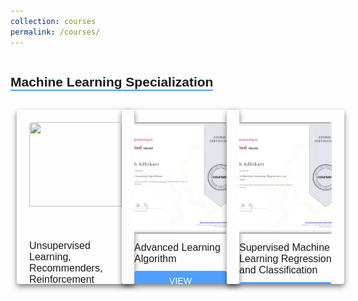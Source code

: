 ```yaml
---
collection: courses
permalink: /courses/
---
```


<html lang="en">
<head>
    <meta charset="UTF-8">
    <meta name="viewport" content="width=device-width, initial-scale=1.0">
   <style>
        body {
            font-family: Arial, sans-serif;
            padding: 20px;
        }
        h2 {
            border-bottom: 2px solid #4f9efd;
            display: inline-block;
            margin-bottom: 20px;
        }
        .certificate-container {
            display: grid;
            grid-template-columns: repeat(3, 1fr); /* Adjust number of columns here */
            gap: 20px;
            max-width: 1500px; /* **Changed**: Set a max width for the container */
            margin: 0 auto; /* Centers the container */
            padding: 10px;
        }
        .certificate-card {
            padding: 20px;
            border-radius: 4px;
            width: 100%;
            box-shadow: 0 4px 8px rgba(0, 0, 0, 0.5);
            overflow: hidden; /* Ensures image stays within the bounds of the container */
        }
        .certificate-card img {
            width: 100%; /* Make the image fill the container's width */
            height: 75%; /* Set a larger height for the images */
            object-fit: cover; /* Ensures the image covers the container without distortion */
            border-radius: 4px;
        }
        .certificate-title {
            font-size: 16px; /* Reduced font size for the certificate title */
            margin: 10px 0;
        }
        .view-button {
            background-color: #4f9efd;
            color: white;
            padding: 8px 12px; /* Reduced padding for smaller button */
            border: none;
            border-radius: 4px;
            text-decoration: none;
            display: inline-block;
            text-align: center;
            font-size: 14px; /* Reduced font size for the button */
            transition: background-color 0.3s ease;
        }
        .view-button:hover {
            background-color: #3b7dd8;
        }
    </style>
</head>
<body>
    <h2>Machine Learning Specialization</h2>
    <div class="certificate-container">
        <div class="certificate-card">
            <img src="/mnt/data/image.png">
            <div class="certificate-title">Unsupervised Learning, Recommenders, Reinforcement Learning</div>
            <a href="https://example.com/certificate1" class="view-button" target="_blank">VIEW CERTIFICATE</a>
        </div>

<div class="certificate-card">
            <img src="../images/Certificate_Advanced Learning Algorithm.png">
            <div class="certificate-title">Advanced Learning Algorithm</div>
            <a href="https://www.coursera.org/account/accomplishments/verify/BY6CVHMA9COE" class="view-button" target="_blank">VIEW CERTIFICATE</a>
        </div>

 <div class="certificate-card">
            <img src="../images/Certificate_Supervised Machine Learning Regression and Classification.png">
            <div class="certificate-title">Supervised Machine Learning Regression and Classification</div>
            <a href="https://www.coursera.org/account/accomplishments/verify/645YUM5RE5TN" class="view-button" target="_blank">VIEW CERTIFICATE</a>
        </div>
    </div>
</body>
</html>
